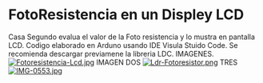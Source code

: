 # FotoResistencia en un Displey LCD
Casa Segundo evalua el valor de la Foto resistencia y lo mustra en pantalla LCD.
Codigo elaborado en Arduno usando IDE Visula Stuido Code.
Se recomienda descargar previamene la libreria LDC.
IMAGENES.
[![Fotoresistencia-Lcd.jpg](https://i.postimg.cc/qRLGYxv9/Fotoresistencia-Lcd.jpg)](https://postimg.cc/BLjDPDDg)
IMAGEN DOS
[![Ldr-Fotoresistor.png](https://i.postimg.cc/VshtNVpK/Ldr-Fotoresistor.png)](https://postimg.cc/Yj10nbpF)
TRES
[![IMG-0553.jpg](https://i.postimg.cc/g0qZgcMJ/IMG-0553.jpg)](https://postimg.cc/p9rrTvMb)
